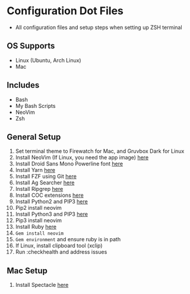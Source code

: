 # Configuration Dot Files

- All configuration files and setup steps when setting up ZSH terminal

## OS Supports

- Linux (Ubuntu, Arch Linux)
- Mac

## Includes

- Bash
- My Bash Scripts
- NeoVim
- Zsh

## General Setup

1. Set terminal theme to Firewatch for Mac, and Gruvbox Dark for Linux
1. Install NeoVim (If Linux, you need the app image) [here](https://github.com/neovim/neovim/wiki/Installing-Neovim)
1. Install Droid Sans Mono Powerline font [here](https://github.com/powerline/fonts)
1. Install Yarn [here](https://yarnpkg.com/en/docs/install#debian-stable)
1. Install FZF using Git [here](https://github.com/junegunn/fzf#using-git)
1. Install Ag Searcher [here](https://github.com/ggreer/the_silver_searcher)
1. Install Ripgrep [here](https://github.com/BurntSushi/ripgrep#installation)
1. Install COC extensions [here](https://github.com/neoclide/coc.nvim/wiki/Using-coc-extensions)
1. Install Python2 and PIP3 [here](https://www.python.org/downloads/release/python-272/)
1. Pip2 install neovim
1. Install Python3 and PIP3 [here](https://www.python.org/download/releases/3.0/)
1. Pip3 install neovim
1. Install Ruby [here](https://www.ruby-lang.org/en/downloads/)
1. `Gem install neovim`
1. `Gem environment` and ensure ruby is in path
1. If Linux, install clipboard tool (xclip)
1. Run :checkhealth and address issues

## Mac Setup

1. Install Spectacle [here](https://www.spectacleapp.com/)
